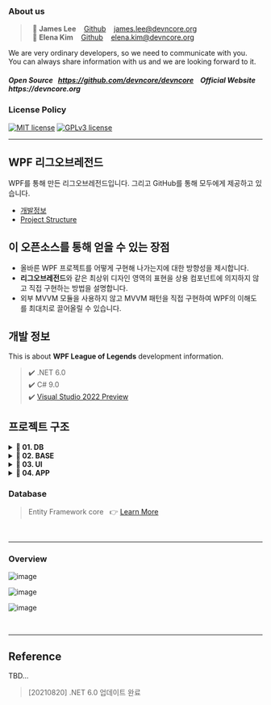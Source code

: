 ### About us
   
> &nbsp; :adult: __James Lee__ &nbsp;&nbsp; [Github](https://github.com/devncore-james) &nbsp;&nbsp; james.lee@devncore.org  
> &nbsp; :woman: __Elena Kim__ &nbsp;&nbsp; [Github](https://github.com/devncore-elena) &nbsp;&nbsp; elena.kim@devncore.org
 
We are very ordinary developers, so we need to communicate with you.   
You can always share information with us and we are looking forward to it.  

##### _Open Source &nbsp; https://github.com/devncore/devncore   &nbsp;&nbsp;   Official Website &nbsp; https://devncore.org_ 

### License Policy
[![MIT license](https://img.shields.io/badge/License-MIT-blue.svg)](https://lbesson.mit-license.org/)
[![GPLv3 license](https://img.shields.io/badge/License-GPLv3-blue.svg)](http://perso.crans.org/besson/LICENSE.html)

***

## WPF 리그오브레전드
WPF를 통해 만든 리그오브레전드입니다. 그리고 GitHub를 통해 모두에게 제공하고 있습니다.

- [개발정보](#개발-)
- [Project Structure](#project-structure)


## 이 오픈소스를 통해 얻을 수 있는 장점
- 올바른 WPF 프로젝트를 어떻게 구현해 나가는지에 대한 방향성을 제시합니다.
- **리그오브레전드**와 같은 최상위 디자인 영역의 표현을 상용 컴포넌트에 의지하지 않고 직접 구현하는 방법을 설명합니다.
- 외부 MVVM 모듈을 사용하지 않고 MVVM 패턴을 직접 구현하여 WPF의 이해도를 최대치로 끌어올릴 수 있습니다.

  
## 개발 정보
This is about **WPF League of Legends** development information.
   
> ✔️ .NET 6.0  
> ✔️ C# 9.0  
> ✔️ [Visual Studio 2022 Preview](https://visualstudio.microsoft.com/ko/vs/preview/vs2022/)

## 프로젝트 구조
 
<details>
  <summary><b> 📁 01. DB </b></summary>
  
  - `Lol.DBEntity.dll`
</details>

<details>
  <summary><b> 📁 02. BASE </b></summary>
  
  #### &nbsp;&nbsp;&nbsp; `Basement`  
  - `Lol.Data.dll`   
  - `Lol.Foundation.dll`
  
  #### &nbsp;&nbsp;&nbsp; `Implement`  
  - `Lol.Controls.dll`   
  - `Lol.LayoutSupport.dll`
    
  #### &nbsp;&nbsp;&nbsp; `Support`
  - `Lol.Converter.dll`   
  - `Lol.Resources.dll`
</details>

<details>
  <summary><b> 📁 03. UI </b></summary>
  
  #### &nbsp;&nbsp;&nbsp; `Views`  
  - `Lol.Friends.dll`   
  - `Lol.Settings.dll`
  
  #### &nbsp;&nbsp;&nbsp; `Windows` 
  - `Lol.Main.dll`   
</details>

<details>
  <summary><b> 📁 04. APP </b></summary>
  
  - `Leagueoflegends.exe`
</details>

### Database
> Entity Framework core &nbsp; 👉 [Learn More](https://github.com/devncore/the-easiest-entityframework)
 
<br>

*** 

### Overview 

![image](https://user-images.githubusercontent.com/52397976/124482513-526ba380-dde4-11eb-9b31-c3c1199987b6.png)

![image](https://user-images.githubusercontent.com/74305823/126187790-d6d3332e-694c-4318-b556-66e1df34a4be.png)

![image](https://user-images.githubusercontent.com/52397976/133266434-97659a57-284d-4207-bfab-ac2684c16f04.png)

<br/>
  
***
  
## Reference
TBD...

> [20210820] .NET 6.0 업데이트 완료

